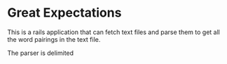 # Great Expectations

This is a rails application that can fetch text files and parse them to get all the word pairings in the text file.

The parser is delimited 